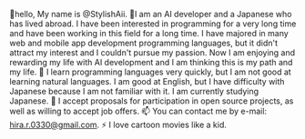 👋hello, My name is @StylishAii.
👀I am an AI developer and a Japanese who has lived abroad.
I have been interested in programming for a very long time and have been working in this field for a long time.
I have majored in many web and mobile app development programming languages, but it didn't attract my interest and I couldn't pursue my passion. 
Now I am enjoying and rewarding my life with AI development and I am thinking this is my path and my life.
🌱 I learn programming languages very quickly, but I am not good at learning natural languages. 
    I am good at English, but I have difficulty with Japanese because I am not familiar with it. 
    I am currently studying Japanese.
💞️ I accept proposals for participation in open source projects, as well as willing to accept job offers.
📫 You can contact me by e-mail: hira.r.0330@gmail.com.
⚡ I love cartoon movies like a kid.
